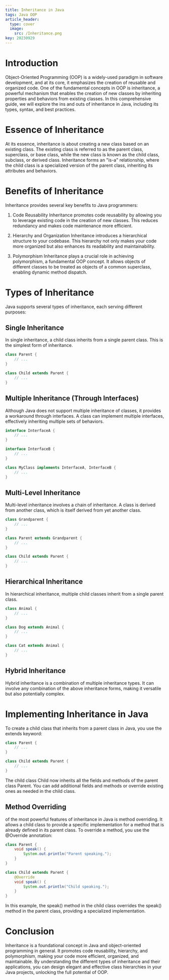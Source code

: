 ```yaml
---
title: Inheritance in Java
tags: Java OOP
article_header:
  type: cover
  image:
    src: /Inheritance.png 
key: 20230929
---
```



# Introduction
Object-Oriented Programming (OOP) is a widely-used paradigm in software development, and at its core, it emphasizes the creation of reusable and organized code. One of the fundamental concepts in OOP is inheritance, a powerful mechanism that enables the creation of new classes by inheriting properties and behaviors from existing classes. In this comprehensive guide, we will explore the ins and outs of inheritance in Java, including its types, syntax, and best practices.

# Essence of Inheritance
At its essence, inheritance is about creating a new class based on an existing class. The existing class is referred to as the parent class, superclass, or base class, while the new class is known as the child class, subclass, or derived class. Inheritance forms an "is-a" relationship, where the child class is a specialized version of the parent class, inheriting its attributes and behaviors.

# Benefits of Inheritance
Inheritance provides several key benefits to Java programmers:
1. Code Reusability
Inheritance promotes code reusability by allowing you to leverage existing code in the creation of new classes. This reduces redundancy and makes code maintenance more efficient.

2. Hierarchy and Organization
Inheritance introduces a hierarchical structure to your codebase. This hierarchy not only makes your code more organized but also enhances its readability and maintainability.

3. Polymorphism
Inheritance plays a crucial role in achieving polymorphism, a fundamental OOP concept. It allows objects of different classes to be treated as objects of a common superclass, enabling dynamic method dispatch.


# Types of Inheritance 
Java supports several types of inheritance, each serving different purposes:

## Single Inheritance
In single inheritance, a child class inherits from a single parent class. This is the simplest form of inheritance.

```java
class Parent {
    // ...
}

class Child extends Parent {
    // ...
}
```

## Multiple Inheritance (Through Interfaces)
Although Java does not support multiple inheritance of classes, it provides a workaround through interfaces. A class can implement multiple interfaces, effectively inheriting multiple sets of behaviors.

```java
interface InterfaceA {
    // ...
}

interface InterfaceB {
    // ...
}

class MyClass implements InterfaceA, InterfaceB {
    // ...
}
```

## Multi-Level Inheritance
Multi-level inheritance involves a chain of inheritance. A class is derived from another class, which is itself derived from yet another class.

```java
class Grandparent {
    // ...
}

class Parent extends Grandparent {
    // ...
}

class Child extends Parent {
    // ...
}
```

## Hierarchical Inheritance
In hierarchical inheritance, multiple child classes inherit from a single parent class.
```java
class Animal {
    // ...
}

class Dog extends Animal {
    // ...
}

class Cat extends Animal {
    // ...
}

```

## Hybrid Inheritance
Hybrid inheritance is a combination of multiple inheritance types. It can involve any combination of the above inheritance forms, making it versatile but also potentially complex.

# Implementing Inheritance in Java
To create a child class that inherits from a parent class in Java, you use the extends keyword:
```java
class Parent {
    // ...
}

class Child extends Parent {
    // ...
}
```
The child class Child now inherits all the fields and methods of the parent class Parent. You can add additional fields and methods or override existing ones as needed in the child class.

## Method Overriding
 of the most powerful features of inheritance in Java is method overriding. It allows a child class to provide a specific implementation for a method that is already defined in its parent class. To override a method, you use the @Override annotation:
```java
class Parent {
    void speak() {
        System.out.println("Parent speaking.");
    }
}

class Child extends Parent {
    @Override
    void speak() {
        System.out.println("Child speaking.");
    }
}

```

In this example, the speak() method in the child class overrides the speak() method in the parent class, providing a specialized implementation.

# Conclusion
Inheritance is a foundational concept in Java and object-oriented programming in general. It promotes code reusability, hierarchy, and polymorphism, making your code more efficient, organized, and maintainable. By understanding the different types of inheritance and their applications, you can design elegant and effective class hierarchies in your Java projects, unlocking the full potential of OOP.